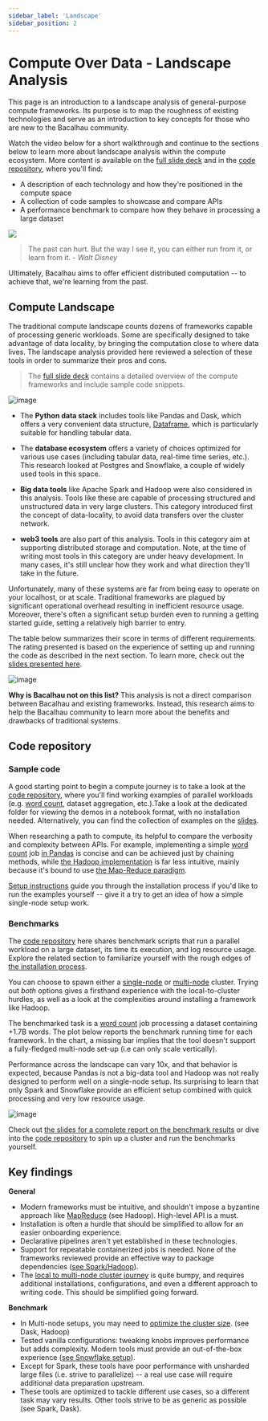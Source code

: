 ```yaml
---
sidebar_label: 'Landscape'
sidebar_position: 2
---
```


# Compute Over Data - Landscape Analysis

This page is an introduction to a landscape analysis of general-purpose compute frameworks.
Its purpose is to map the roughness of existing technologies and serve as an introduction to key concepts for those who are new to the Bacalhau community.

Watch the video below for a short walkthrough and continue to the sections below to learn more about landscape analysis within the compute ecosystem.
More content is available on the [full slide deck](https://docs.google.com/presentation/d/1wOh-ASGshgc1Ivkoyaz9zGpVGTxX9LDMZQB4-eXOBP4/edit?usp=sharing) and in the [code repository](https://github.com/winderai/bacalhau-landscape-analysis-benchmarks), where you'll find:

* A description of each technology and how they're positioned in the compute space
* A collection of code samples to showcase and compare APIs
* A performance benchmark to compare how they behave in processing a large dataset

[![](../../static/img/landscape/summary_video.png)](https://Winder.AI/comparison-computational-frameworks-spark-dask-snowflake/#video)

> The past can hurt. But the way I see it, you can either run from it, or learn from it. - *Walt Disney*

Ultimately, Bacalhau aims to offer efficient distributed computation -- to achieve that, we're learning from the past.

## Compute Landscape

The traditional compute landscape counts dozens of frameworks capable of processing generic workloads.
Some are specifically designed to take advantage of data locality, by bringing the computation close to where data lives. The landscape analysis provided here reviewed a selection of these tools in order to summarize their pros and cons.

> The [full slide deck](https://docs.google.com/presentation/d/1wOh-ASGshgc1Ivkoyaz9zGpVGTxX9LDMZQB4-eXOBP4/edit?usp=sharing) contains a detailed overview of the compute frameworks and include sample code snippets.


![image](../../static/img/landscape/landscape.png 'Compute Framework Analysis')


- The **Python data stack** includes tools like Pandas and Dask, which offers a very convenient data structure, [Dataframe](https://en.wikipedia.org/wiki/Dataframe), which is particularly suitable for handling tabular data.

- The **database ecosystem** offers a variety of choices optimized for various use cases (including tabular data, real-time time series, etc.). This research looked at Postgres and Snowflake, a couple of widely used tools in this space.

- **Big data tools** like Apache Spark and Hadoop were also considered in this analysis. Tools like these are capable of processing structured and unstructured data in very large clusters. This category introduced first the concept of data-locality, to avoid data transfers over the cluster network.

- **web3 tools** are also part of this analysis. Tools in this category aim at supporting distributed storage and computation. Note, at the time of writing most tools in this category are under heavy development. In many cases, it's still unclear how they work and what direction they'll take in the future.

Unfortunately, many of these systems are far from being easy to operate on your localhost, or at scale. Traditional frameworks are plagued by significant operational overhead resulting in inefficient resource usage. Moreover, there's often a significant setup burden even to running a getting started guide, setting a relatively high barrier to entry.

The table below summarizes their score in terms of different requirements. The rating presented is based on the experience of setting up and running the code as described in the next section. To learn more, check out the [slides presented here](https://docs.google.com/presentation/d/1wOh-ASGshgc1Ivkoyaz9zGpVGTxX9LDMZQB4-eXOBP4/edit#slide=id.g11f8b483676_0_87).


![image](../../static/img/landscape/landscape-table.png 'Compute Framework Analysis')


**Why is Bacalhau not on this list?** This analysis is not a direct comparison between Bacalhau and existing frameworks. Instead, this research aims to help the Bacalhau community to learn more about the benefits and drawbacks of traditional systems.

## Code repository

### Sample code

A good starting point to begin a compute journey is to take a look at the [code repository](https://github.com/winderai/bacalhau-landscape-analysis-benchmarks), where you'll find working examples of parallel workloads (e.g. [word count](https://en.wikipedia.org/wiki/Word_count), dataset aggregation, etc.).Take a look at the dedicated folder for viewing the demos in a notebook format, with no installation needed. Alternatively, you can find the collection of examples on the [slides](https://docs.google.com/presentation/d/1wOh-ASGshgc1Ivkoyaz9zGpVGTxX9LDMZQB4-eXOBP4/edit#slide=id.g122e31b6546_0_0).

When researching a path to compute, its helpful to compare the verbosity and complexity between APIs.
For example, implementing a simple [word count](https://en.wikipedia.org/wiki/Word_count) job [in Pandas](https://github.com/winderai/bacalhau-landscape-analysis-benchmarks/blob/main/sample-code/word-count/pandas.ipynb) is concise and can be achieved just by chaining methods, while [the Hadoop implementation](https://github.com/winderai/bacalhau-landscape-analysis-benchmarks/blob/main/sample-code/word-count/hadoop.ipynb) is far less intuitive, mainly because it's bound to use [the Map-Reduce paradigm](https://en.wikipedia.org/wiki/MapReduce).


[Setup instructions](https://github.com/winderai/bacalhau-landscape-analysis-benchmarks#sample-code) guide you through the installation process if you'd like to run the examples yourself -- give it a try to get an idea of how a simple single-node setup work.

### Benchmarks

The [code repository](https://github.com/winderai/bacalhau-landscape-analysis-benchmarks) here shares benchmark scripts that run a parallel workload on a large dataset, its time its execution, and log resource usage. Explore the related section to familiarize yourself with the rough edges of [the installation process](https://github.com/winderai/bacalhau-landscape-analysis-benchmarks#benchmarks).

You can choose to spawn either a [single-node](https://github.com/winderai/bacalhau-landscape-analysis-benchmarks/blob/main/installation/SINGLE-NODE.md) or [multi-node](https://github.com/winderai/bacalhau-landscape-analysis-benchmarks/blob/main/installation/MULTI-NODE.md) cluster. Trying out *both* options gives a firsthand experience with the local-to-cluster hurdles, as well as a look at the complexities around installing a framework like Hadoop.

The benchmarked task is a [word count](https://en.wikipedia.org/wiki/Word_count) job processing a dataset containing +1.7B words. The plot below reports the benchmark running time for each framework. In the chart, a missing bar implies that the tool doesn't support a fully-fledged multi-node set-up (i.e can only scale vertically).

Performance across the landscape can vary 10x, and that behavior is expected, because Pandas is not a big-data tool and Hadoop was not really designed to perform well on a single-node setup. Its surprising to learn that only Spark and Snowflake provide an efficient setup combined with quick processing and very low resource usage.


![image](../../static/img/landscape/landscape-benchmarks.png 'Compute Framework Analysis')

Check out [the slides for a complete report on the benchmark results](https://docs.google.com/presentation/d/1wOh-ASGshgc1Ivkoyaz9zGpVGTxX9LDMZQB4-eXOBP4/edit#slide=id.g11c07429d0d_0_1091) or dive into the [code repository](https://github.com/winderai/bacalhau-landscape-analysis-benchmarks) to spin up a cluster and run the benchmarks yourself.

## Key findings

**General**

* Modern frameworks must be intuitive, and shouldn't impose a byzantine approach like [MapReduce](https://en.wikipedia.org/wiki/MapReduce) (see Hadoop). High-level API is a must.
* Installation is often a hurdle that should be simplified to allow for an easier onboarding experience.
* Declarative pipelines aren't yet established in these technologies.
* Support for repeatable containerized jobs is needed. None of the frameworks reviewed provide an effective way to package dependencies ([see Spark/Hadoop](https://docs.google.com/presentation/d/1wOh-ASGshgc1Ivkoyaz9zGpVGTxX9LDMZQB4-eXOBP4/edit#slide=id.g13641fb0d49_8_0)).
* The [local to multi-node cluster journey](https://docs.google.com/presentation/d/1wOh-ASGshgc1Ivkoyaz9zGpVGTxX9LDMZQB4-eXOBP4/edit#slide=id.g11c07429d0d_0_1178) is quite bumpy, and requires additional installations, configurations, and even a different approach to writing code. This should be simplified going forward.

**Benchmark**

* In Multi-node setups, you may need to [optimize the cluster size](https://docs.google.com/presentation/d/1wOh-ASGshgc1Ivkoyaz9zGpVGTxX9LDMZQB4-eXOBP4/edit#slide=id.g13641fb0d49_8_6). (see Dask, Hadoop)
* Tested vanilla configurations: tweaking knobs improves performance but adds complexity. Modern tools must provide an out-of-the-box experience ([see Snowflake setup](https://docs.google.com/presentation/d/1wOh-ASGshgc1Ivkoyaz9zGpVGTxX9LDMZQB4-eXOBP4/edit#slide=id.g11cf604b99b_0_236)).
* Except for Spark, these tools have poor performance with unsharded large files (i.e. strive to parallelize) -- a real use case will require additional data preparation upstream.
* These tools are optimized to tackle different use cases, so a different task may vary results. Other tools strive to be as generic as possible (see Spark, Dask).
